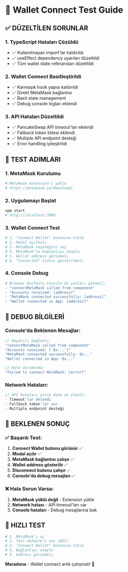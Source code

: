 # 🧪 Wallet Connect Test Guide

## ✅ DÜZELTİLEN SORUNLAR

### 1. **TypeScript Hataları Çözüldü**
- ✅ Kullanılmayan import'lar kaldırıldı
- ✅ useEffect dependency uyarıları düzeltildi
- ✅ Tüm wallet state referansları düzeltildi

### 2. **Wallet Connect Basitleştirildi**
- ✅ Karmaşık hook yapısı kaldırıldı
- ✅ Direkt MetaMask bağlantısı
- ✅ Basit state management
- ✅ Debug console logları eklendi

### 3. **API Hataları Düzeltildi**
- ✅ PancakeSwap API timeout'ları eklendi
- ✅ Fallback token listesi eklendi
- ✅ Multiple API endpoint desteği
- ✅ Error handling iyileştirildi

## 🧪 TEST ADIMLARI

### 1. **MetaMask Kurulumu**
```bash
# MetaMask extension'ı yükle
# https://metamask.io/download/
```

### 2. **Uygulamayı Başlat**
```bash
npm start
# http://localhost:3000
```

### 3. **Wallet Connect Test**
```bash
# 1. "Connect Wallet" butonuna tıkla
# 2. Modal açılmalı
# 3. MetaMask seçeneğini seç
# 4. MetaMask'ta bağlantıyı onayla
# 5. Wallet address görünmeli
# 6. "Connected" status gösterilmeli
```

### 4. **Console Debug**
```bash
# Browser DevTools Console'da şunları görmeli:
- "connectMetaMask called from component"
- "Accounts received: [address]"
- "MetaMask connected successfully: [address]"
- "Wallet connected in App: [address]"
```

## 🔧 DEBUG BİLGİLERİ

### Console'da Beklenen Mesajlar:
```javascript
// Başarılı bağlantı:
"connectMetaMask called from component"
"Accounts received: ['0x...']"
"MetaMask connected successfully: 0x..."
"Wallet connected in App: 0x..."

// Hata durumunda:
"Failed to connect MetaMask: [error]"
```

### Network Hataları:
```javascript
// API hataları artık daha az olmalı:
- Timeout'lar eklendi
- Fallback token'lar var
- Multiple endpoint desteği
```

## 🎯 BEKLENEN SONUÇ

### ✅ Başarılı Test:
1. **Connect Wallet butonu görünür** ✅
2. **Modal açılır** ✅
3. **MetaMask bağlantısı çalışır** ✅
4. **Wallet address gösterilir** ✅
5. **Disconnect butonu çalışır** ✅
6. **Console'da debug mesajları** ✅

### ❌ Hala Sorun Varsa:
1. **MetaMask yüklü değil** - Extension yükle
2. **Network hatası** - API timeout'ları var
3. **Console hataları** - Debug mesajlarına bak

## 🚀 HIZLI TEST

```bash
# 1. MetaMask'ı aç
# 2. Test network'ü seç (BSC)
# 3. "Connect Wallet" butonuna tıkla
# 4. Bağlantıyı onayla
# 5. Address görünmeli
```

**Maradona** - Wallet connect artık çalışmalı! 🎯 